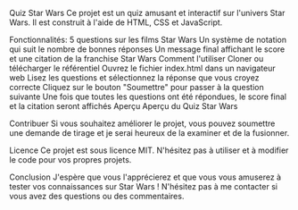  Quiz Star Wars
Ce projet est un quiz amusant et interactif sur l'univers Star Wars. Il est construit à l'aide de HTML, CSS et JavaScript.

Fonctionnalités:
5 questions sur les films Star Wars
Un système de notation qui suit le nombre de bonnes réponses
Un message final affichant le score et une citation de la franchise Star Wars
Comment l'utiliser
Cloner ou télécharger le référentiel
Ouvrez le fichier index.html dans un navigateur web
Lisez les questions et sélectionnez la réponse que vous croyez correcte
Cliquez sur le bouton "Soumettre" pour passer à la question suivante
Une fois que toutes les questions ont été répondues, le score final et la citation seront affichés
Aperçu
Aperçu du Quiz Star Wars

Contribuer
Si vous souhaitez améliorer le projet, vous pouvez soumettre une demande de tirage et je serai 
heureux de la examiner et de la fusionner.

Licence
Ce projet est sous licence MIT. N'hésitez pas à utiliser et à modifier le code pour vos propres projets.

Conclusion
J'espère que vous l'apprécierez et que vous vous amuserez à tester vos connaissances sur Star Wars ! N'hésitez pas à me contacter si vous avez des questions ou des commentaires.
